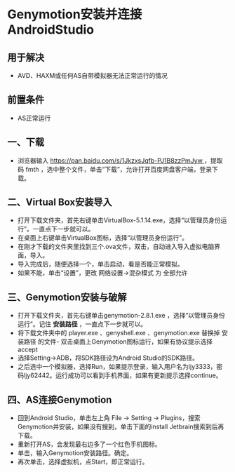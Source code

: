 # Genymotion安装并连接AndroidStudio

## 用于解决
- AVD、HAXM或任何AS自带模拟器无法正常运行的情况
  
## 前置条件
- AS正常运行

## 一、下载
- 浏览器输入 [https://pan.baidu.com/s/1JkzxsJqfb-PJ1B8zzPmJyw ](https://pan.baidu.com/s/19bmlfwcs1uu0KYi6aNfSnA)，提取码 fmth ，选中整个文件，单击“下载”，允许打开百度网盘客户端，登录下载。
## 二、Virtual Box安装导入
- 打开下载文件夹，首先右键单击VirtualBox-5.1.14.exe，选择“以管理员身份运行”。一直点下一步就可以。
- 在桌面上右键单击VirtualBox图标，选择“以管理员身份运行”。
- 在刚才下载的文件夹里找到三个.ova文件，双击，自动进入导入虚拟电脑界面，导入。
- 导入完成后，随便选择一个，单击启动，看是否能正常模拟。
- 如果不能，单击“设置”，更改 网络设置->混杂模式 为 全部允许
## 三、Genymotion安装与破解
- 打开下载文件夹，首先右键单击genymotion-2.8.1.exe ，选择“以管理员身份运行”。记住 **安装路径** ，一直点下一步就可以。
- 将下载文件夹中的 player.exe 、genyshell.exe 、genymotion.exe 替换掉 安装路径 的文件- 双击桌面上Genymotion图标运行，如果有协议提示选择accept
- 选择Setting->ADB，将SDK路径设为Android Studio的SDK路径。
- 之后选中一个模拟器，选择Run，如果提示登录，输入用户名为ljy3333，密码ljy62442。运行成功可以看到手机界面，如果有更新提示选择continue。
## 四、AS连接Genymotion
- 回到Android Studio，单击左上角 File -> Setting -> Plugins，搜索Genymotion并安装，如果没有搜到，单击下面的install Jetbrain搜索到后再下载。
- 重新打开AS，会发现最右边多了一个红色手机图标。
- 单击，输入Genymotion安装路径。确定。
- 再次单击，选择虚拟机，点Start，即正常运行。
